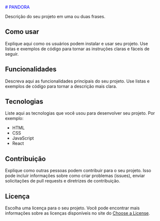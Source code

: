 <span style="color:blue"># PANDORA</span>

Descrição do seu projeto em uma ou duas frases.

## Como usar

Explique aqui como os usuários podem instalar e usar seu projeto. Use listas e exemplos de código para tornar as instruções claras e fáceis de seguir.

## Funcionalidades

Descreva aqui as funcionalidades principais do seu projeto. Use listas e exemplos de código para tornar a descrição mais clara.

## Tecnologias

Liste aqui as tecnologias que você usou para desenvolver seu projeto. Por exemplo:

- HTML
- CSS
- JavaScript
- React

## Contribuição

Explique como outras pessoas podem contribuir para o seu projeto. Isso pode incluir informações sobre como criar problemas (issues), enviar solicitações de pull requests e diretrizes de contribuição.

## Licença

Escolha uma licença para o seu projeto. Você pode encontrar mais informações sobre as licenças disponíveis no site do [Choose a License](https://choosealicense.com/).
